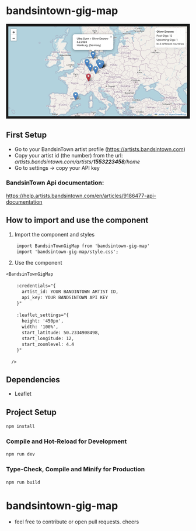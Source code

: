 # bandsintown-gig-map

![Screenshot of the embeded component](https://github.com/oliverborner/bandsintown-gig-map/blob/main/src/assets/screenshot.png)

## First Setup
* Go to your BandsinTown artist profile (https://artists.bandsintown.com) 
* Copy your artist id (the number) from the url: <em>artists.bandsintown.com/artists/**1553223458**/home</em>
* Go to settings -> copy your API key

### BandsinTown Api documentation: 
https://help.artists.bandsintown.com/en/articles/9186477-api-documentation

## How to import and use the component

1. Import the component and styles
```
    import BandsinTownGigMap from 'bandsintown-gig-map'
    import 'bandsintown-gig-map/style.css'; 
```

2. Use the component

```
<BandsinTownGigMap 

    :credentials="{
      artist_id: YOUR BANDINTOWN ARTIST ID,
      api_key: YOUR BANDSINTOWN API KEY
    }" 

    :leaflet_settings="{
      height: '450px',
      width: '100%',
      start_latitude: 50.2334908498,
      start_longitude: 12,
      start_zoomlevel: 4.4
    }"

  />
```

## Dependencies
* Leaflet


## Project Setup

```sh
npm install
```

### Compile and Hot-Reload for Development

```sh
npm run dev
```

### Type-Check, Compile and Minify for Production

```sh
npm run build
```
# bandsintown-gig-map
* feel free to contribute or open pull requests. cheers